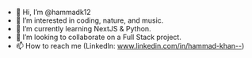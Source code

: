 - 👋 Hi, I’m @hammadk12
- 👀 I’m interested in coding, nature, and music.
- 🌱 I’m currently learning NextJS & Python.
- 💞️ I’m looking to collaborate on a Full Stack project.
- 📫 How to reach me (LinkedIn: www.linkedin.com/in/hammad-khan--)

<!---
hammadk12/hammadk12 is a ✨ special ✨ repository because its `README.md` (this file) appears on your GitHub profile.
You can click the Preview link to take a look at your changes.
--->
